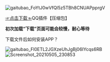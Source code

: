 ![gaitubao_FoYtJ0wVfQl5z5TBh8CNUAPpprgV](https://user-images.githubusercontent.com/82256583/117164852-94ce2f80-adf7-11eb-89ba-c5c8fabf7c4c.jpg)

[☞点击下载☜](https://github.com/Monbius/employ/files/6427189/QQQ.zip)QQ插件【压缩包】

**初次加载“下载”页面可能会较慢，耐心等待**

下载文件后如何安装APP？

![gaitubao_Fl0ETL2JGXzeUhJgBj06IYcqs6RB](https://user-images.githubusercontent.com/82256583/117163870-a82ccb00-adf6-11eb-8000-1d02351b661a.jpg)
![Screenshot_20210505_230853](https://user-images.githubusercontent.com/82256583/117164636-62243700-adf7-11eb-96a5-284e56a2a6da.jpg)
